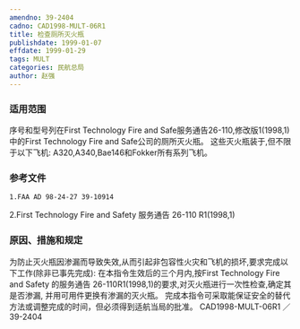 ```yaml
---
amendno: 39-2404
cadno: CAD1998-MULT-06R1
title: 检查厕所灭火瓶
publishdate: 1999-01-07
effdate: 1999-01-29
tags: MULT
categories: 民航总局
author: 赵强
---
```


### 适用范围 
序号和型号列在First Technology Fire and Safe服务通告26-110,修改版1(1998,1)中的First Technology Fire and Safe公司的厕所灭火瓶。
这些灭火瓶装于,但不限于以下飞机:
A320,A340,Bae146和Fokker所有系列飞机。

<!--more-->
### 参考文件
    1.FAA AD 98-24-27 39-10914 
2.First Technology Fire and Safety 服务通告 26-110 R1(1998,1) 

### 原因、措施和规定 
为防止灭火瓶因渗漏而导致失效,从而引起非包容性火灾和飞机的损坏,要求完成以下工作(除非已事先完成): 
    在本指令生效后的三个月内,按First Technology Fire and Safety 的服务通告 26-110R1(1998,1)的要求,对灭火瓶进行一次性检查,确定其是否渗漏, 并用可用件更换有渗漏的灭火瓶。 
    完成本指令可采取能保证安全的替代方法或调整完成的时间，但必须得到适航当局的批准。
       CAD1998-MULT-06R1   ／39-2404 
